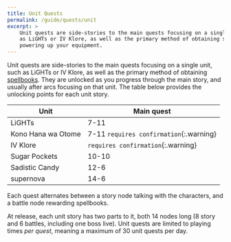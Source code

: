 ```yaml
---
title: Unit Quests
permalink: /guide/quests/unit
excerpt: >
    Unit quests are side-stories to the main quests focusing on a single unit, such
    as LiGHTs or IV Klore, as well as the primary method of obtaining spellbooks for
    powering up your equipment.
---
```


Unit quests are side-stories to the main quests focusing on a single unit, such
as LiGHTs or IV Klore, as well as the primary method of obtaining
[spellbooks](../witches#equipment-enhancement). They are unlocked as you
progress through the main story, and usually after arcs focusing on that unit.
The table below provides the unlocking points for each unit story.

| Unit               | Main quest                              |
|--------------------|-----------------------------------------|
| LiGHTs             | 7-11                                    |
| Kono Hana wa Otome | 7-11 `requires confirmation`{:.warning} |
| IV Klore           | `requires confirmation`{:.warning}      |
| Sugar Pockets      | 10-10                                   |
| Sadistic Candy     | 12-6                                    |
| supernova          | 14-6                                    |

Each quest alternates between a story node talking with the characters, and a
battle node rewarding spellbooks.

At release, each unit story has two parts to it, both 14 nodes long (8 story and
6 battles, including one boss live). Unit quests are limited to playing times
*per quest*, meaning a maximum of 30 unit quests per day.
